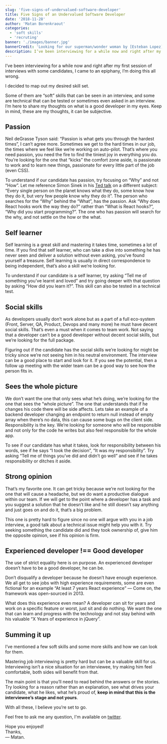 ```yaml
---
slug: 'five-signs-of-undervalued-software-developer'
title: Five Signs of an Undervalued Software Developer
date: '2018-11-28'
author: 'Matan Borenkraout'
categories:
  - 'soft skills'
  - 'recruting'
banner: './images/banner.jpg'
bannerCredit: 'Looking for our superman/wonder woman by [Esteban Lopez](https://unsplash.com/photos/2poldZWTz1U)'
description: I’ve been interviewing for a while now and right after my first session of interviews with some candidates, I came to an epiphany, I’m doing this all wrong.
---
```


I’ve been interviewing for a while now and right after my first session of interviews with some candidates, I came to an epiphany, I’m doing this all wrong.

I decided to map out my desired skill set.

Some of them are “soft” skills that can be seen in an interview, and some are technical that can be tested or sometimes even asked in an interview. I’m here to share my thoughts on what is a good developer in my eyes. Keep in mind, these are my thoughts, it can be subjective.

## Passion
Neil deGrasse Tyson said: “Passion is what gets you through the hardest times”, I can’t agree more. Sometimes we get to the hard times in our job, the times where we feel like we’re working on auto-pilot. That’s where you need passion, you need the fire to find the tiniest joy in everything you do.  
You’re looking for the one that “kicks” the comfort zone aside, is passionate to work and to learn new things, passionate for every little part of the job (even CSS).

To understand if our candidate has passion, try focusing on “Why” and not “How”. Let me reference Simon Sinek in his [Ted talk](https://www.ted.com/talks/simon_sinek_how_great_leaders_inspire_action#t-117896) on a different subject: “Every single person on the planet knows what they do, some know how they do it, but very few people know why they do it”. The person who searches for the “Why” behind the “What”, has the passion. Ask “Why does React hooks work the way they do?” rather than “What is React hooks?”, “Why did you start programming?”. The one who has passion will search for the why, and not settle on the how or the what.

## Self learner
Self learning is a great skill and mastering it takes time, sometimes a lot of time. If you find that self learner, who can take a dive into something he has never seen and deliver a solution without even asking, you’ve found yourself a treasure. Self learning is usually in direct correspondence to being independent, that’s also a skill we’re looking for.

To understand if our candidate is a self learner, try asking “Tell me of something you’ve learnt and loved” and try going deeper with that question by asking “How did you learn it?”. This skill can also be tested in a technical test.

## Social skills
As developers usually don’t work alone but as a part of a full eco-system (Front, Server, QA, Product, Devops and many more) he must have decent social skills. That’s even a must when it comes to team work. Not saying that a developer can’t be a good developer without decent social skills, but we’re looking for the full package.

Figuring out if the candidate has the social skills we’re looking for might be tricky since we’re not seeing him in his neutral environment. The interview can be a good place to start and look for it. If you see the potential, then a follow up meeting with the wider team can be a good way to see how the person fits in.

## Sees the whole picture
We don’t want the one that only sees what he’s doing, we’re looking for the one that sees the “whole picture”. The one that understands that if he changes his code there will be side affects. Lets take an example of a backend developer changing an endpoint to return null instead of empty array when there’s no data, this can cause some bugs on the client side. Responsibility is the key. We’re looking for someone who will be responsible and not only for the code he writes but also feel responsible for the whole app.

To see if our candidate has what it takes, look for responsibility between his words, see if he says “I took the decision”, “It was my responsibility”. Try asking “Tell me of things you’ve did and didn’t go well” and see if he takes responsibility or ditches it aside.

## Strong opinion
That’s my favorite one. It can get tricky because we’re not looking for the one that will cause a headache, but we do want a productive dialogue within our team. If we will get to the point where a developer has a task and you suggest a solution that he doesn’t like and he still doesn’t say anything and just goes on and do it, that’s a big problem.

This one is pretty hard to figure since no one will argue with you in a job interview, a good talk about a technical issue might help you with it. Try seeking something the candidate did and they took ownership of, give him the opposite opinion, see if his opinion is firm.

## Experienced developer !== Good developer
The use of strict equality here is on purpose. An experienced developer doesn’t have to be a good developer, he can be.

Don’t disqualify a developer because he doesn’t have enough experience.  
We all get to see jobs with high experience requirements, some are even fictional for an example “At least 7 years React experience” — Come on, the framework was open-sourced in 2013.

What does this experience even mean? A developer can sit for years and work on a specific feature or worst, just sit and do nothing. We want the one that can learn and progress with the technology and not stay behind with his valuable “X Years of experience in jQuery”.

## Summing it up
I’ve mentioned a few soft skills and some more skills and how we can look for them.

Mastering job interviewing is pretty hard but can be a valuable skill for us.  
Interviewing isn’t a nice situation for an interviewee, try making him feel comfortable, both sides will benefit from that.

The main point is that you’ll need to read behind the answers or the stories. Try looking for a reason rather than an explanation, see what drives your candidate, what he likes, what he’s proud of, **keep in mind that this is the interviewee’s stage and not yours**.

With all these, I believe you’re set to go.

Feel free to ask me any question, I'm available on [twitter](https://twitter.com/matanbobi).

Hope you enjoyed!  
Thanks,  
— Matan.